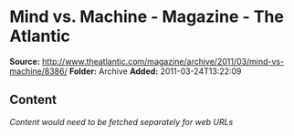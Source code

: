 # Mind vs. Machine - Magazine - The Atlantic

**Source:** http://www.theatlantic.com/magazine/archive/2011/03/mind-vs-machine/8386/
**Folder:** Archive
**Added:** 2011-03-24T13:22:09




## Content
*Content would need to be fetched separately for web URLs*
